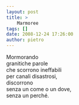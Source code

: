 ```yaml
---
layout: post
title: >
    Marmoree
tags: []
date: 2008-12-24 17:26:00
author: pietro
---
```

Mormorando<br/>granitiche parole<br/>che scorrono ineffabili<br/>per canali disastrosi,<br/>discorrono<br/>senza un come o un dove,<br/>senza un perché.
